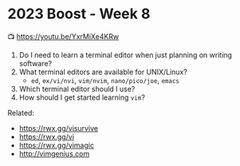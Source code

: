 # 2023 Boost - Week 8

📺 <https://youtu.be/YxrMiXe4KRw>

1. Do I need to learn a terminal editor when just planning on writing software?
1. What terminal editors are available for UNIX/Linux?
    * `ed`, `ex/vi/nvi`, `vim/nvim`, `nano/pico/joe`, `emacs`
1. Which terminal editor should I use?
1. How should I get started learning `vim`?

Related:

* <https://rwx.gg/visurvive>
* <https://rwx.gg/vi>
* <https://rwx.gg/vimagic>
* <http://vimgenius.com>
